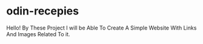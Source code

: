 # odin-recepies
Hello!
By These Project I will be Able To Create A Simple Website With Links And Images Related To it.